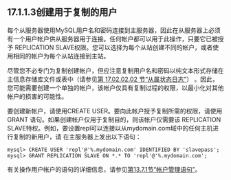 ## 17.1.1.3创建用于复制的用户

每个从服务器使用MySQL用户名和密码连接到主服务器，因此在从服务器上必须有一个用户帐户供从服务器用于连接。任何帐户都可以用于此操作，只要它已被授予 REPLICATION SLAVE权限。您可以选择为每个从站创建不同的帐户，或者使用相同的帐户为每个从站连接到主站。

尽管您不必专门为复制创建帐户，但应注意复制用户名和密码以纯文本形式存储在主信息存储库文件或表中（请参见[第 17.02.02.02 节“从属状态日志”](slave-logs-status.html)） 。因此，您可能需要创建一个单独的帐户，该帐户仅具有复制过程的权限，以最小化对其他帐户的损害的可能性。

要创建新帐户，请使用CREATE USER。要向此帐户授予复制所需的权限，请使用GRANT 语句。如果创建帐户仅用于复制目的，则该帐户仅需要该 REPLICATION SLAVE特权。例如，要设置repl可以连接以从mydomain.com域中的任何主机进行复制的新用户，请 在主服务器上发出以下语句：

```
mysql> CREATE USER 'repl'@'%.mydomain.com' IDENTIFIED BY 'slavepass';
mysql> GRANT REPLICATION SLAVE ON *.* TO 'repl'@'%.mydomain.com';
```
有关操作用户帐户的语句的详细信息，请参见[第13.7.1节“帐户管理语句”](account-management-sql.html)。

